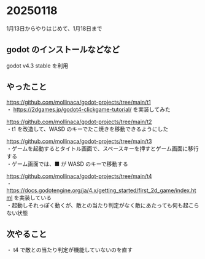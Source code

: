 # 20250118

1月13日からやりはじめて、1月18日まで

## godot のインストールなどなど

godot v4.3 stable を利用

## やったこと

<https://github.com/mollinaca/godot-projects/tree/main/t1>  
・ <https://2dgames.jp/godot4-clickgame-tutorial/>  を実装してみた  

<https://github.com/mollinaca/godot-projects/tree/main/t2>  
・t1 を改造して、WASD のキーでたこ焼きを移動できるようにした  

<https://github.com/mollinaca/godot-projects/tree/main/t3>  
・ゲームを起動するとタイトル画面で、スペースキーを押すとゲーム画面に移行する  
・ゲーム画面では、■ が WASD のキーで移動する  

<https://github.com/mollinaca/godot-projects/tree/main/t4>  
・ <https://docs.godotengine.org/ja/4.x/getting_started/first_2d_game/index.html> を実装している  
・起動しそれっぽく動くが、敵との当たり判定がなく敵にあたっても何も起こらない状態  

## 次やること

・ t4 で敵との当たり判定が機能していないのを直す  
